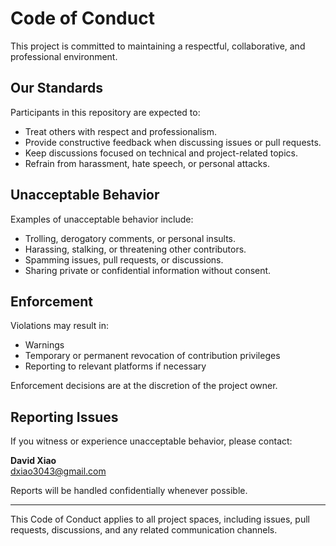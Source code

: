 # Code of Conduct

This project is committed to maintaining a respectful, collaborative, and professional environment.

## Our Standards

Participants in this repository are expected to:

- Treat others with respect and professionalism.
- Provide constructive feedback when discussing issues or pull requests.
- Keep discussions focused on technical and project-related topics.
- Refrain from harassment, hate speech, or personal attacks.

## Unacceptable Behavior

Examples of unacceptable behavior include:

- Trolling, derogatory comments, or personal insults.
- Harassing, stalking, or threatening other contributors.
- Spamming issues, pull requests, or discussions.
- Sharing private or confidential information without consent.

## Enforcement

Violations may result in:

- Warnings
- Temporary or permanent revocation of contribution privileges
- Reporting to relevant platforms if necessary

Enforcement decisions are at the discretion of the project owner.

## Reporting Issues

If you witness or experience unacceptable behavior, please contact:

**David Xiao**  
dxiao3043@gmail.com

Reports will be handled confidentially whenever possible.

---

This Code of Conduct applies to all project spaces, including issues, pull requests, discussions, and any related communication channels.
